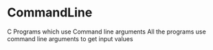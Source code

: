 # CommandLine
C Programs which use Command line arguments
All the programs use command line arguments to get input values

